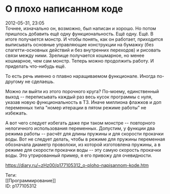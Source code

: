О плохо написанном коде
========================

   
 2012-05-31, 23:05   
  Точнее, изначально он, возможно, был написан и хорошо. Но потом пришлось добавить ещё одну функциональность. Ещё одну. Ещё. В итоге получается монстр. И чтобы понять, как он работает, приходится выписывать основные управляющие конструкции на бумажку (без спагетти-основных действий и без внутренних переходов) и рисовать связи между ними. Зрелище получается кошмарное, но менее кошмарное, чем сам монстр. Теперь можно продолжить работу. И приделать что-нибудь ещё.   
   
 То есть речь именно о плавно наращиваемом функционале. Иногда по-другому не сделаешь.   
   
 Можно ли выйти из этого порочного круга? По-моему, единственный выход -- переписывать каждый раз весь кусок программы с нуля, указав новую функциональность в ТЗ. Иначе миллиона флажков и доп переменных типа "номер итерации в пятом режиме работы" не избежать.   
   
 А вот чего следует избегать даже при таком монстре -- повторного нелогичного использования переменных. Допустим, у функции два режима работы -- расчёт для длины пружины и для скорости прокачки воды. Вот не следует делать, чтобы в режиме для пружины переменная обозначала диаметр проволоки, из которой изготовлена пружины, а в режиме для скорости прокачки воды -- эту самую скорость прокачки воды. Это утрированный пример, я его привожу для очевидности.   
    
 <https://diary.ru/~zHz00/p177105312_o-ploho-napisannom-kode.htm>   
   
 Теги:   
 [[Программирование]]   
 ID: p177105312